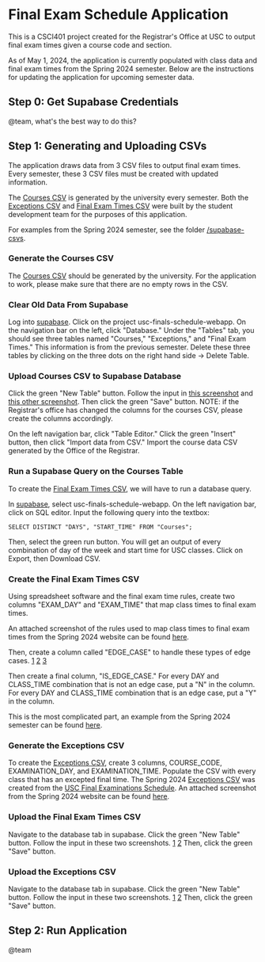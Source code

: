 # Final Exam Schedule Application

This is a CSCI401 project created for the Registrar's Office at USC to output final exam times given a course code and section. 

As of May 1, 2024, the application is currently populated with class data and final exam times from the Spring 2024 semester. Below are the instructions for updating the application for upcoming semester data.

## Step 0: Get Supabase Credentials

@team, what's the best way to do this?

## Step 1: Generating and Uploading CSVs

The application draws data from 3 CSV files to output final exam times. Every semester, these 3 CSV files must be created with updated information.

The [Courses CSV](./supabase_csvs/courses.csv) is generated by the university every semester. Both the [Exceptions CSV](./supabase_csvs/exceptions.csv) and [Final Exam Times CSV](./supabase_csvs/final-exam-times.csv) were built by the student development team for the purposes of this application.

For examples from the Spring 2024 semester, see the folder [/supabase-csvs](./supabase_csvs).

### Generate the Courses CSV

The [Courses CSV](./supabase_csvs/courses.csv) should be generated by the university. For the application to work, please make sure that there are no empty rows in the CSV.

### Clear Old Data From Supabase

Log into [supabase](https://supabase.com/dashboard/projects). Click on the project usc-finals-schedule-webapp. On the navigation bar on the left, click "Database." Under the "Tables" tab, you should see three tables named "Courses," "Exceptions," and "Final Exam Times." This information is from the previous semester. Delete these three tables by clicking on the three dots on the right hand side -> Delete Table.

### Upload Courses CSV to Supabase Database

Click the green "New Table" button. Follow the input in [this screenshot](./more_screenshots/Supabase_courses_create.png) and [this other screenshot](./more_screenshots/Supabase_courses_create_2.png). Then click the green "Save" button. NOTE: if the Registrar's office has changed the columns for the courses CSV, please create the columns accordingly.

On the left navigation bar, click "Table Editor." Click the green "Insert" button, then click "Import data from CSV." Import the course data CSV generated by the Office of the Registrar.

### Run a Supabase Query on the Courses Table

To create the [Final Exam Times CSV](./supabase_csvs/final-exam-times.csv), we will have to run a database query.

In [supabase](https://supabase.com/dashboard/projects), select usc-finals-schedule-webapp. On the left navigation bar, click on SQL editor. Input the following query into the textbox:

``` SELECT DISTINCT "DAYS", "START_TIME" FROM "Courses"; ```

Then, select the green run button. You will get an output of every combination of day of the week and start time for USC classes. Click on Export, then Download CSV.

### Create the Final Exam Times CSV

Using spreadsheet software and the final exam time rules, create two columns "EXAM_DAY" and "EXAM_TIME" that map class times to final exam times.

An attached screenshot of the rules used to map class times to final exam times from the Spring 2024 website can be found [here](./usc_website_screenshots/Final_Exam_Times.png).

Then, create a column called "EDGE_CASE" to handle these types of edge cases. [1](./usc_website_screenshots/Edge_1.png) [2](./usc_website_screenshots/Edge_2.png) [3](./usc_website_screenshots/Edge_3.png)

Then create a final column, "IS_EDGE_CASE." For every DAY and CLASS_TIME combination that is not an edge case, put a "N" in the column. For every DAY and CLASS_TIME combination that is an edge case, put a "Y" in the column.

This is the most complicated part, an example from the Spring 2024 semester can be found [here](./supabase_csvs/final-exam-times.csv).

### Generate the Exceptions CSV

To create the [Exceptions CSV](./supabase_csvs/exceptions.csv), create 3 columns, COURSE_CODE, EXAMINATION_DAY, and EXAMINATION_TIME. Populate the CSV with every class that has an excepted final time. The Spring 2024 [Exceptions CSV](./supabase_csvs/exceptions.csv) was created from the [USC Final Examinations Schedule](https://classes.usc.edu/term-20241/finals/). An attached screenshot from the Spring 2024 website can be found [here](./usc_website_screenshots/Exceptions_Screenshot.png).

### Upload the Final Exam Times CSV

Navigate to the database tab in supabase. Click the green "New Table" button. Follow the input in these two screenshots. [1](./more_screenshots/supabase_finalexamtime_create_1.png) [2](./more_screenshots/supabase_finalexamtime_create_2.png) Then, click the green "Save" button.

### Upload the Exceptions CSV

Navigate to the database tab in supabase. Click the green "New Table" button. Follow the input in these two screenshots. [1](./more_screenshots/supabase_exceptions_create_1.png) [2](./more_screenshots/supabase_exceptions_create_2.png) Then, click the green "Save" button.

## Step 2: Run Application
@team